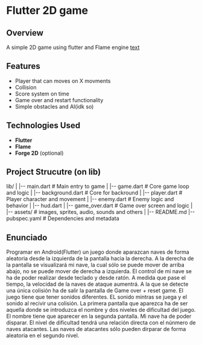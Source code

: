 
# Flutter 2D game

## Overview
A simple 2D game using flutter and Flame engine [text](https://flame-engine.org/)

## Features
- Player that can moves on X movments
- Collision 
- Score system on time
- Game over and restart functionality
- Simple obstacles and AI(idk so)

## Technologies Used
- **Flutter**
- **Flame**
- **Forge 2D** (optional) 

## Project Strucutre (on lib)

lib/
|    |-- main.dart          # Main entry to game
|       |-- game.dart          # Core game loop and logic
|       |-- background.dart    # Core for backround
|       |-- player.dart        # Player character and movement
|       |-- enemy.dart         # Enemy logic and behavior
|       |-- hud.dart
|       |-- game_over.dart     # Game over screen and logic
|    |-- assets/            # images, sprites, audio, sounds and others
|
|-- README.md
|-- pubspec.yaml # Dependencies and metadata


## Enunciado

Programar en Android(Flutter) un juego donde aparazcan naves de forma aleatoria desde la izquierda de la pantalla hacia la derecha. A la derecha de la pantalla se visualizará mi nave, la cual sólo se puede mover de arriba abajo, no se puede mover de derecha a izquierda. El control de mi nave se ha de poder realizar desde teclado y desde ratón. 
A medida que pase el tiempo, la velocidad de la naves de ataque aumentrá.
A la que se detecte una única colisión ha de salir la pantalla de Game over + reset game.
El juego tiene que tener sonidos diferentes. EL sonido mintras se juega y el sonido al recivir una colisión.
La primera pantalla que aparezca ha de ser aquella donde se introduzca el nombre y dos niveles de dificultad del juego. El nombre tiene que aparecer en la segunda pantalla.
Mi nave ha de poder disparar. 
El nivel de dificultad tendrá una relación directa con el núnmero de naves atacantes.
Las naves de atacantes sólo pueden dirparar de forma aleatoria en el segundo nivel.